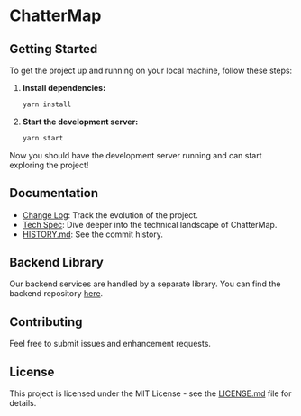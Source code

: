 # ChatterMap

## Getting Started

To get the project up and running on your local machine, follow these steps:

1. **Install dependencies:**
    ```bash
    yarn install
    ```

2. **Start the development server:**
    ```bash
    yarn start
    ```

Now you should have the development server running and can start exploring the project!

## Documentation

- [Change Log](CHANGELOG.md): Track the evolution of the project.
- [Tech Spec](https://chattermap.notion.site/Tech-Spec-7a4f390044de40dcafd913281694b1cf?pvs=4): Dive deeper into the technical landscape of ChatterMap.
- [HISTORY.md](history.md): See the commit history.

## Backend Library

Our backend services are handled by a separate library. You can find the backend repository [here](https://github.com/ignacio-urrutia/MyApp-backend).

## Contributing

Feel free to submit issues and enhancement requests.

## License

This project is licensed under the MIT License - see the [LICENSE.md](LICENSE.md) file for details.
